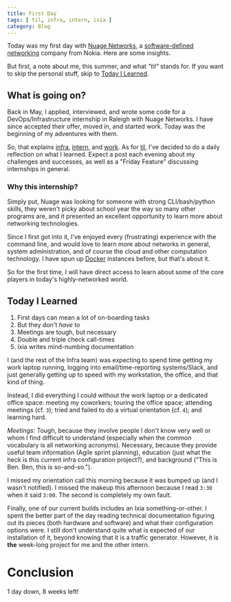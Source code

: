 ```yaml
---
title: First Day
tags: [ til, infra, intern, ixia ]
category: Blog
---
```


Today was my first day with [Nuage Networks][], a [software-defined
networking][] company from Nokia. Here are some insights.

But first, a note about me, this summer, and what *"til"* stands for. If you
want to skip the personal stuff, skip to [Today I Learned][].

## What is going on?

Back in May, I applied, interviewed, and wrote some code for a
DevOps/Infrastructure internship in Raleigh with Nuage Networks. I have since
accepted their offer, moved in, and started work. Today was the beginning of my
adventures with them.

So, that explains [infra][], [intern][], and [work][]. As for [til][], I've
decided to do a daily reflection on what I learned. Expect a post each evening
about my challenges and successes, as well as a "Friday Feature" discussing
internships in general.

### Why this internship?

Simply put, Nuage was looking for someone with strong CLI/bash/python skills,
they weren't picky about school year the way so many other programs are, and it
presented an excellent opportunity to learn more about networking technologies.

Since I first got into it, I've enjoyed every (frustrating) experience with the
command line, and would love to learn more about networks in general, system
administration, and of course the cloud and other computation technology. I have
spun up [Docker][] instances before, but that's about it.

So for the first time, I will have direct access to learn about some of the core
players in today's highly-networked world.

## Today I Learned

1. First days can mean a lot of on-boarding tasks
2. But they don't *have* to
3. Meetings are tough, but necessary
4. Double and triple check call-times
5. Ixia writes mind-numbing documentation

I (and the rest of the Infra team) was expecting to spend time getting my work
laptop running, logging into email/time-reporting systems/Slack, and just
generally getting up to speed with my workstation, the office, and that kind of
thing.

Instead, I did everything I could without the work laptop or a dedicated office
space: meeting my coworkers; touring the office space; attending meetings (cf.
`3`); tried and failed to do a virtual orientation (cf. `4`); and learning hard.

*Meetings:* Tough, because they involve people I don't know very well or whom I
find difficult to understand (especially when the common vocabulary is all
networking acronyms). Necessary, because they provide useful team information
(Agile sprint planning), education (just what the heck is this current infra
configuration project?), and background ("This is Ben. Ben, this is
so-and-so.").

I missed my orientation call this morning because it was bumped up (and I wasn't
notified). I missed the makeup this afternoon because I read `3:30` when it said
`3:00`. The second is completely my own fault.

Finally, one of our current builds includes an Ixia something-or-other. I spent
the better part of the day reading technical documentation figuring out its
pieces (both hardware and software) and what their configuration options were. I
still don't understand quite what is expected of our installation of it, beyond
knowing that it is a traffic generator. However, it is **the** week-long project
for me and the other intern.

# Conclusion

1 day down, 8 weeks left!

<!-- links -->

[Nuage Networks]: http://www.nuagenetworks.net
[software-defined networking]: https://en.wikipedia.org/wiki/Software-defined_networking
[Today I Learned]: #today-i-learned
[infra]: /tags#infra
[intern]: /tags#intern
[work]: /tags#work
[til]: /tags#til
[Docker]: https://www.docker.com
